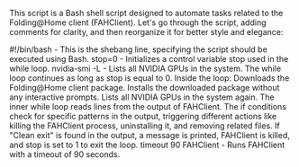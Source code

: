 This script is a Bash shell script designed to automate tasks related to the Folding@Home client (FAHClient). Let's go through the script, adding comments for clarity, and then reorganize it for better style and elegance:

#!/bin/bash - This is the shebang line, specifying the script should be executed using Bash.
stop=0 - Initializes a control variable stop used in the while loop.
nvidia-smi -L - Lists all NVIDIA GPUs in the system.
The while loop continues as long as stop is equal to 0.
Inside the loop:
Downloads the Folding@Home client package.
Installs the downloaded package without any interactive prompts.
Lists all NVIDIA GPUs in the system again.
The inner while loop reads lines from the output of FAHClient.
The if conditions check for specific patterns in the output, triggering different actions like killing the FAHClient process, uninstalling it, and removing related files.
If "Clean exit" is found in the output, a message is printed, FAHClient is killed, and stop is set to 1 to exit the loop.
timeout 90 FAHClient - Runs FAHClient with a timeout of 90 seconds.
